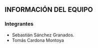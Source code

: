 

## INFORMACIÓN DEL EQUIPO
### Integrantes

- Sebastián Sánchez Granados.
- Tomás Cardona Montoya

